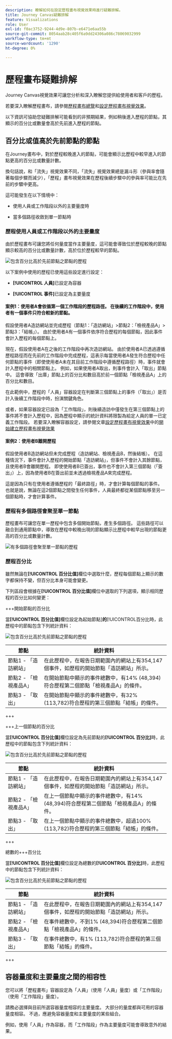 ```yaml
---
description: 瞭解如何在設定歷程畫布視覺效果時進行疑難排解。
title: Journey Canvas疑難排解
feature: Visualizations
role: User
exl-id: f0ac3752-9244-4d9e-807b-e6471e6aa55b
source-git-commit: 8054aab28c405f6a9dd24306a086c78069032999
workflow-type: tm+mt
source-wordcount: '1290'
ht-degree: 0%

---
```


# 歷程畫布疑難排解

Journey Canvas視覺效果可讓您分析和深入瞭解您提供給使用者和客戶的歷程。

若要深入瞭解歷程畫布，請參閱[歷程畫布總覽](/help/analysis-workspace/visualizations/journey-canvas/journey-canvas.md)和[設定歷程畫布視覺效果](/help/analysis-workspace/visualizations/journey-canvas/configure-journey-canvas.md)。

以下資訊可協助您疑難排解可能看到的非預期結果，例如稍後進入歷程的節點，其顯示的百分比或數量會高於先前進入歷程的節點。

## 百分比或值高於先前節點的節點

在Journey畫布中，對於歷程較晚進入的節點，可能會顯示比歷程中較早進入的節點更高的百分比或數量計數。

換句話說，和「流失」視覺效果不同，「流失」視覺效果總是漏斗形（參與率會隨著每個步驟而減少），「歷程」畫布視覺效果在歷程後續步驟中的參與率可能比在先前的步驟中更高。

這可能發生在以下情境中：

* 使用人員或工作階段以外的主要量度時

* 當多個路徑收斂到單一節點時

### 歷程使用人員或工作階段以外的主要量度

由於歷程畫布可讓您將任何量度當作主要量度，這可能會導致位於歷程較晚的節點顯示較高的百分比或數量計數，高於位於歷程較早的節點。

![包含百分比高於先前節點](assets/journey-canvas-higher-percentage.png)之節點的歷程

以下案例中使用的歷程已使用這些設定進行設定：

* **[!UICONTROL 人員]**&#x200B;已設定為容器

* **[!UICONTROL 事件]**&#x200B;已設定為主要量度

#### 案例1：使用者A會依循第一個工作階段的歷程路徑。 在後續的工作階段中，使用者有一個事件只符合較新的節點。

假設使用者A造訪網站並完成歷程（節點1：「造訪網站」>節點2：「檢視產品A」>節點3：「結帳」）。 由於使用者A有一個事件依序符合歷程的每個節點，因此事件會計入歷程的每個節點上。

現在，假設使用者A在之後的工作階段中再次造訪網站。 由於使用者A已透過遵循歷程路徑而在先前的工作階段中完成歷程，這表示每當使用者A發生符合歷程中任何節點的事件（即使使用者A未在其目前工作階段中遵循歷程路徑）時，事件就會計入歷程中的相關節點上。 例如，如果使用者A取出，則事件會計入「取出」節點中。 這會導致「出庫」節點上的百分比和數目高於前一個節點「檢視產品A」上的百分比和數目。

在此範例中，歷程的「人員」容器設定在判斷第三個節點上的事件（「取出」）是否計入後續工作階段中時，扮演關鍵角色。

或者，如果容器設定已設為「工作階段」，則後續造訪中僅發生在第三個節點上的事件將不會計入歷程中，因為歷程中顯示的統計資料將限製為給定人員的單一已定義工作階段。 若要深入瞭解容器設定，請參閱文章[設定歷程畫布視覺效果](/help/analysis-workspace/visualizations/journey-canvas/configure-journey-canvas.md)中的[開始建立歷程畫布視覺效果](/help/analysis-workspace/visualizations/journey-canvas/configure-journey-canvas.md#begin-building-a-journey-canvas-visualization)

<!-- The time allotted for users to move along the path is determined by the container setting. Because "Person" is selected as the container setting in this example, people who followed the journey's path in one session (moving from Node 1 to Node 2 and to Node 3) met the criteria of the journey. On any subsequent visits to the site, any event they have that matches any node on the journey is counted on that node. -->

#### 案例2：使用者B離開歷程

假設使用者B造訪網站但未完成歷程（造訪網站、檢視產品B，然後結帳）。 在這種情況下，事件會計入歷程的開始節點「造訪網站」，但事件不會計入其餘節點，且使用者B會離開歷程。 即使使用者B已簽出，事件也不會計入第三個節點（「簽出」）上，因為使用者B在簽出前並未透過檢視產品A來完成歷程。

這是因為只有在使用者遵循歷程的「最終路徑」時，才會計算每個節點的事件。 也就是說，無論在這2個節點之間發生任何事件，人員最終都從某個節點移至另一個節點時，才會計算事件。

### 歷程有多個路徑會聚至單一節點

歷程畫布可讓您在單一歷程中包含多個開始節點，產生多個路徑。 這些路徑可以融合到通用節點中，導致在歷程中較晚出現的節點顯示比歷程中較早出現的節點更高的百分比或數量計數。

![有多個路徑會聚至單一節點的歷程](assets/journey-canvas-percentage-converge.png)

<!--

The journey used in the following scenarios is configured with the following settings:

* **[!UICONTROL Person]** is set as the container

* **[!UICONTROL Event]** is set as the primary metric

#### Scenario 

When a journey contains multiple paths that converge into a single node, the two paths are combined into the single node using the OR operator. This can result in the

-->

### 歷程百分比

雖然無論在&#x200B;**[!UICONTROL 百分比值]**&#x200B;欄位中選取什麼，歷程每個節點上顯示的數字都保持不變，但百分比本身可能會變更。

下列區段會根據在&#x200B;**[!UICONTROL 百分比值]**&#x200B;欄位中選取的下列選項，顯示相同歷程的百分比如何變更：

+++開始節點的百分比

當&#x200B;**[!UICONTROL 百分比值]**&#x200B;欄位設定為起始節點&#x200B;]**的**[!UICONTROL &#x200B;百分比時，此歷程中的節點包含下列統計資料：

![包含百分比高於先前節點](assets/journey-canvas-higher-percentage.png)之節點的歷程

| 節點 | 統計資料 |
|---------|----------|
| 節點1 - 「造訪網站」 | 在此歷程中，在報告日期範圍內的網站上有354,147個事件，如歷程的開始節點「造訪網站」所示。 |
| 節點2 - 「檢視產品A」 | 在開始節點中顯示的事件總數中，有14% (48,394)符合歷程第二個節點「檢視產品A」的條件。 |
| 節點3 - 「取出」 | 在開始節點中顯示的事件總數中，有32% (113,782)符合歷程的第三個節點「結帳」的條件。 |

+++

+++上一個節點的百分比

當&#x200B;**[!UICONTROL 百分比值]**&#x200B;欄位設定為先前節點的&#x200B;**[!UICONTROL 百分比]**&#x200B;時，此歷程中的節點包含下列統計資料：

![包含百分比高於先前節點](assets/journey-canvas-percentage-previous.png)之節點的歷程

| 節點 | 統計資料 |
|---------|----------|
| 節點1 - 「造訪網站」 | 在此歷程中，在報告日期範圍內的網站上有354,147個事件，如歷程的開始節點「造訪網站」所示。 |
| 節點2 - 「檢視產品A」 | 在上一個節點中顯示的事件總數中，有14% (48,394)符合歷程第二個節點「檢視產品A」的條件。 |
| 節點3 - 「取出」 | 在上一個節點中顯示的事件總數中，超過100% (113,782)符合歷程的第三個節點「結帳」的條件。 |

+++

總數的+++百分比

當&#x200B;**[!UICONTROL 百分比值]**&#x200B;欄位設定為總數的&#x200B;**[!UICONTROL 百分比]**&#x200B;時，此歷程中的節點包含下列統計資料：

![包含百分比高於先前節點](assets/journey-canvas-percentage-total.png)之節點的歷程

| 節點 | 統計資料 |
|---------|----------|
| 節點1 - 「造訪網站」 | 在此歷程中，在報告日期範圍內的網站上有354,147個事件，如歷程的開始節點「造訪網站」所示。 |
| 節點2 - 「檢視產品A」 | 在事件總數中，不到1% (48,394)符合歷程第二個節點「檢視產品A」的條件。 |
| 節點3 - 「取出」 | 在事件總數中，有1% (113,782)符合歷程的第三個節點「結帳」的條件。 |

+++

## 容器量度和主要量度之間的相容性

您可以將「歷程畫布」容器設定為「人員」（使用「人員」量度）或「工作階段」（使用「工作階段」量度）。

請務必選擇與目前所選容器量度相容的主要量度。 大部分的量度都與可用的容器量度相容。 不過，應避免容器量度和主要量度的某些組合。

例如，使用「人員」作為容器，而「工作階段」作為主要量度可能會導致意外的結果。

<!--

## Percentages that exceed 100%

The following configurations can result in nodes that show percentages that exceed 100%:

* When the **[!UICONTROL Percentage value]** field is set to **[!UICONTROL Percent of total]** or **[!UICONTROL Percent of start node]**, and a primary metric is selected that results in less data for the start node than on subsequent nodes.

  For example, if Revenue is selected as the primary metric, and no revenue is being realized on the primary metric, then on any node where revenue is being realized will show as exceeding 100%. 

-->
